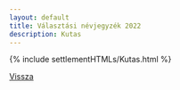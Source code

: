 ```yaml
---
layout: default
title: Választási névjegyzék 2022
description: Kutas
---
```


{% include settlementHTMLs/Kutas.html %}

[Vissza](../)